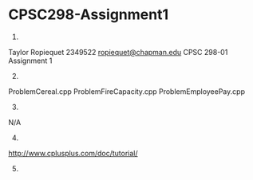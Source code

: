 # CPSC298-Assignment1

1.
Taylor Ropiequet
2349522
ropiequet@chapman.edu
CPSC 298-01
Assignment 1

2.
ProblemCereal.cpp
ProblemFireCapacity.cpp
ProblemEmployeePay.cpp

3.
N/A

4.
http://www.cplusplus.com/doc/tutorial/

5.
